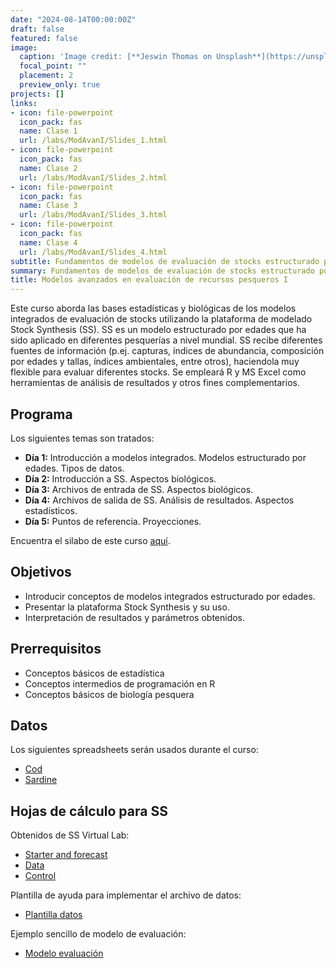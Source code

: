 ```yaml
---
date: "2024-08-14T00:00:00Z"
draft: false
featured: false
image:
  caption: 'Image credit: [**Jeswin Thomas on Unsplash**](https://unsplash.com/photos/hecib2an4T4)'
  focal_point: ""
  placement: 2
  preview_only: true
projects: []
links:
- icon: file-powerpoint
  icon_pack: fas
  name: Clase 1
  url: /labs/ModAvanI/Slides_1.html
- icon: file-powerpoint
  icon_pack: fas
  name: Clase 2
  url: /labs/ModAvanI/Slides_2.html
- icon: file-powerpoint
  icon_pack: fas
  name: Clase 3
  url: /labs/ModAvanI/Slides_3.html
- icon: file-powerpoint
  icon_pack: fas
  name: Clase 4
  url: /labs/ModAvanI/Slides_4.html
subtitle: Fundamentos de modelos de evaluación de stocks estructurado por edades, con enfoque en modelos integrados utilizando la plataforma Stock Synthesis.
summary: Fundamentos de modelos de evaluación de stocks estructurado por edades, con enfoque en modelos integrados utilizando la plataforma Stock Synthesis.
title: Modelos avanzados en evaluación de recursos pesqueros I
---
```


Este curso aborda las bases estadísticas y biológicas de los modelos integrados de evaluación de stocks utilizando la plataforma de modelado Stock Synthesis (SS). SS es un modelo estructurado por edades que ha sido aplicado en diferentes pesquerías a nivel mundial. SS recibe diferentes fuentes de información (p.ej. capturas, índices de abundancia, composición por edades y tallas, índices ambientales, entre otros), haciendola muy flexible para evaluar diferentes stocks. Se empleará R y MS Excel como herramientas de análisis de resultados y otros fines complementarios.

## Programa 

Los siguientes temas son tratados:

- **Día 1:** Introducción a modelos integrados. Modelos estructurado por edades. Tipos de datos.
- **Día 2:** Introducción a SS. Aspectos biológicos.
- **Día 3:** Archivos de entrada de SS. Aspectos biológicos.
- **Día 4:** Archivos de salida de SS. Análisis de resultados. Aspectos estadísticos.
- **Día 5:** Puntos de referencia. Proyecciones.

Encuentra el silabo de este curso [aquí](https://cousteau-group.com/cursos/modelos_avanzados_evaluacion/).

## Objetivos

- Introducir conceptos de modelos integrados estructurado por edades.
- Presentar la plataforma Stock Synthesis y su uso.
- Interpretación de resultados y parámetros obtenidos.

## Prerrequisitos

* Conceptos básicos de estadística
* Conceptos intermedios de programación en R
* Conceptos básicos de biología pesquera

## Datos

Los siguientes spreadsheets serán usados durante el curso:

* [Cod](/labs/ModAvanI/data/cod.xlsx)
* [Sardine](/labs/ModAvanI/data/sardine.xlsx)

## Hojas de cálculo para SS

Obtenidos de SS Virtual Lab:

* [Starter and forecast](/labs/ModAvanI/spreadsheets/starter-forecast-helper.xlsx)
* [Data](/labs/ModAvanI/spreadsheets/data-helper.xlsx)
* [Control](/labs/ModAvanI/spreadsheets/control-helper.xlsx)

Plantilla de ayuda para implementar el archivo de datos:

* [Plantilla datos](/labs/ModAvanI/spreadsheets/data-preparation-template.xlsx)

Ejemplo sencillo de modelo de evaluación:

* [Modelo evaluación](/labs/ModAvanI/spreadsheets/population-dynamics.xlsx)
